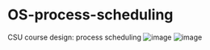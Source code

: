 # OS-process-scheduling
CSU course design: process scheduling
![image](https://github.com/zla-zla/OS-process-scheduling/assets/125576416/7f5cee9e-4462-40e2-b148-c435edaa4071)
![image](https://github.com/zla-zla/OS-process-scheduling/assets/125576416/f664f0b4-6a45-4fae-8539-54989afee882)
